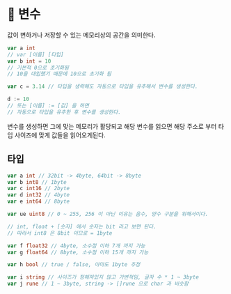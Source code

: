 # 🎲 변수
값이 변하거나 저장할 수 있는 메모리상의 공간을 의미한다.

```go
var a int
// var [이름] [타입]
var b int = 10
// 기본적 0으로 초기화됨
// 10을 대입했기 때문에 10으로 초기화 됨

var c = 3.14 // 타입을 생략해도 자동으로 타입을 유추해서 변수를 생성한다.

d := 10
// 또는 [이름] := [값] 을 하면
// 자동으로 타입을 유추한 후 변수를 생성한다.
```

변수를 생성하면 그에 맞는 메모리가 활당되고 
해당 변수를 읽으면 해당 주소로 부터 타입 사이즈에 맞게 값들을 읽어오게된다.

## 타입
```go
var a int // 32bit -> 4byte, 64bit -> 8byte
var b int8 // 1byte
var c int16 // 2byte
var d int32 // 4byte
var e int64 // 8byte

var ue uint8 // 0 ~ 255, 256 이 아닌 이유는 음수, 양수 구분을 위해서이다.

// int, float + [숫자] 에서 숫자는 bit 라고 보면 된다.
// 따라서 int8 은 8bit 이므로 = 1byte

var f float32 // 4byte, 소수점 이하 7개 까지 가능
var g float64 // 8byte, 소수점 이하 15개 까지 가능

var h bool // true / false, 아마도 1byte 추정

var i string // 사이즈가 정해져있지 않고 가변적임, 글자 수 * 1 ~ 3byte
var j rune // 1 ~ 3byte, string -> []rune 으로 char 과 비슷함 
```
